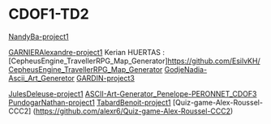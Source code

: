# CDOF1-TD2

[NandyBa-project1](https://github.com/Decentralized-System/CDOF1-TD2)

[GARNIERAlexandre-project1](https://github.com/AlexandreGarnierESILV/-game_of_life---AlexandreGARNIER---CDOF3_TD1-)
Kerian HUERTAS : [CepheusEngine_TravellerRPG_Map_Generator]https://github.com/EsilvKH/CepheusEngine_TravellerRPG_Map_Generator
[GodjeNadia-Ascii_Art_Generetor](https://github.com/NadiaKlos/Ascii_Art_Generetor_GODJE_CDOF3)
[GARDIN-project3](https://github.com/RinjieMX/ToDoListJs-GARDIN-CDOF3)

[JulesDeleuse-project1](https://github.com/KryMucus/CDOF3-TD1)
[ASCII-Art-Generator_Penelope-PERONNET_CDOF3](https://github.com/lLopelope/ASCII-Art-Generator_Penelope-PERONNET_CDOF3)
[PundogarNathan-project1](https://github.com/Natgru06/Game-of-life_Pundogar-Nathan_TD1_CDOF3)
[TabardBenoit-project1](https://github.com/kahoo26/ToDo_TABARD_CDOF3)
[Quiz-game-Alex-Roussel-CCC2] (https://github.com/alexr6/Quiz-game-Alex-Roussel-CCC2)

